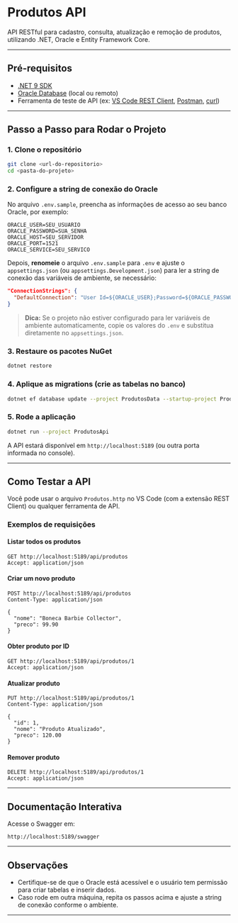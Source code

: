 # Produtos API

API RESTful para cadastro, consulta, atualização e remoção de produtos, utilizando .NET, Oracle e Entity Framework Core.

---

## Pré-requisitos

- [.NET 9 SDK](https://dotnet.microsoft.com/download)
- [Oracle Database](https://www.oracle.com/database/technologies/) (local ou remoto)
- Ferramenta de teste de API (ex: [VS Code REST Client](https://marketplace.visualstudio.com/items?itemName=humao.rest-client), [Postman](https://www.postman.com/), [curl](https://curl.se/))

---

## Passo a Passo para Rodar o Projeto

### 1. Clone o repositório

```sh
git clone <url-do-repositorio>
cd <pasta-do-projeto>
```

### 2. Configure a string de conexão do Oracle

No arquivo `.env.sample`, preencha as informações de acesso ao seu banco Oracle, por exemplo:

```
ORACLE_USER=SEU_USUARIO
ORACLE_PASSWORD=SUA_SENHA
ORACLE_HOST=SEU_SERVIDOR
ORACLE_PORT=1521
ORACLE_SERVICE=SEU_SERVICO
```

Depois, **renomeie** o arquivo `.env.sample` para `.env` e ajuste o `appsettings.json` (ou `appsettings.Development.json`) para ler a string de conexão das variáveis de ambiente, se necessário:

```json
"ConnectionStrings": {
  "DefaultConnection": "User Id=${ORACLE_USER};Password=${ORACLE_PASSWORD};Data Source=${ORACLE_HOST}:${ORACLE_PORT}/${ORACLE_SERVICE}"
}
```

> **Dica:** Se o projeto não estiver configurado para ler variáveis de ambiente automaticamente, copie os valores do `.env` e substitua diretamente no `appsettings.json`.

### 3. Restaure os pacotes NuGet

```sh
dotnet restore
```

### 4. Aplique as migrations (crie as tabelas no banco)

```sh
dotnet ef database update --project ProdutosData --startup-project ProdutosApi
```

### 5. Rode a aplicação

```sh
dotnet run --project ProdutosApi
```

A API estará disponível em `http://localhost:5189` (ou outra porta informada no console).

---

## Como Testar a API

Você pode usar o arquivo `Produtos.http` no VS Code (com a extensão REST Client) ou qualquer ferramenta de API.

### Exemplos de requisições

#### Listar todos os produtos

```http
GET http://localhost:5189/api/produtos
Accept: application/json
```

#### Criar um novo produto

```http
POST http://localhost:5189/api/produtos
Content-Type: application/json

{
  "nome": "Boneca Barbie Collector",
  "preco": 99.90
}
```

#### Obter produto por ID

```http
GET http://localhost:5189/api/produtos/1
Accept: application/json
```

#### Atualizar produto

```http
PUT http://localhost:5189/api/produtos/1
Content-Type: application/json

{
  "id": 1,
  "nome": "Produto Atualizado",
  "preco": 120.00
}
```

#### Remover produto

```http
DELETE http://localhost:5189/api/produtos/1
Accept: application/json
```

---

## Documentação Interativa

Acesse o Swagger em:  
```
http://localhost:5189/swagger
```

---

## Observações

- Certifique-se de que o Oracle está acessível e o usuário tem permissão para criar tabelas e inserir dados.
- Caso rode em outra máquina, repita os passos acima e ajuste a string de conexão conforme o ambiente.

---